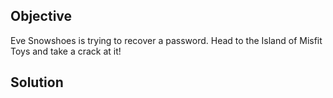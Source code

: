## Objective
Eve Snowshoes is trying to recover a password. Head to the Island of Misfit Toys and take a crack at it!

## Solution

